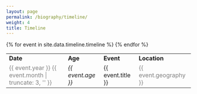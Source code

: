 ```yaml
---
layout: page
permalink: /biography/timeline/
weight: 4
title: Timeline
---
```



<div>

<table cellpadding="7">
  <tr>
    <td><b>Date</b></td>
    <td><b>Age</b></td>
    <td><b>Event</b></td>
    <td><b>Location</b></td>
  </tr>
{% for event in site.data.timeline.timeline %}
  <tr>
    <td valign="top" style="color:gray;">{{ event.year }}&nbsp;{{ event.month | truncate: 3, '' }}<a name="{{ event.year }}"></a></td>
    <td valign="top"><em>{{ event.age }}</em></td>
    <td>{{ event.title }}</td>
    <td valign="top" style="color:gray;">{{ event.geography }}</td>
  </tr>
{% endfor %}
</table>

</div>
